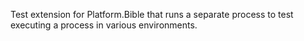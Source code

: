 Test extension for Platform.Bible that runs a separate process to test executing a process in various environments.

